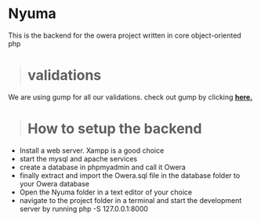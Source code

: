 # Nyuma
This is the backend for the owera project written in core object-oriented php

># validations
We are using gump for all our validations. check out gump by clicking [**here.**](https://github.com/Wixel/GUMP)

># How to setup the backend
- Install a web server. Xampp is a good choice
- start the mysql and apache services
- create a database in phpmyadmin and call it Owera
- finally extract and import the Owera.sql file in the database folder to your Owera database
- Open the Nyuma folder in a text editor of your choice
- navigate to the project folder in a terminal and start the development server by running php -S 127.0.0.1:8000
